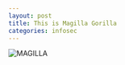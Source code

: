 ```yaml
---
layout: post
title: This is Magilla Gorilla
categories: infosec
---
```


![MAGILLA](https://dcgc.io/magilla_gorilla.png)
